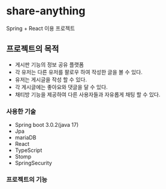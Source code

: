 # share-anything

Spring + React 이용 프로젝트

## 프로젝트의 목적
- 게시판 기능의 정보 공유 플랫폼
- 각 유저는 다른 유저를 팔로우 하여 작성한 글을 볼 수 있다.
- 유저는 게시글을 작성 할 수 있다.
- 각 게시글에는 좋아요와 댓글을 달 수 있다.
- 채티방 기능을 제공하여 다른 사용자들과 자유롭게 채팅 할 수 있다.

### 사용한 기술
- Spring boot 3.0.2(java 17)
- Jpa
- mariaDB
- React
- TypeScript
- Stomp
- SpringSecurity


### 프로젝트의 기능



